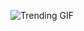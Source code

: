 
<!-- GIF_SECTION -->
![Trending GIF](https://media3.giphy.com/media/v1.Y2lkPThiYjIxNzcyZmo3YmZkbTU4Mm5nMzJrb296eXo3bDUxbjhjdnJsZTY1MzdqOXpiOSZlcD12MV9naWZzX3NlYXJjaCZjdD1n/nGMnDqebzDcfm/giphy.gif)
<!-- END_GIF_SECTION -->
